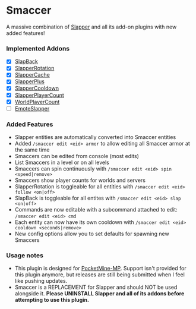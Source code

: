 # Smaccer

A massive combination of [Slapper](https://github.com/jojoe77777/Slapper) and all its add-on plugins with new added features!

### Implemented Addons

- [X] [SlapBack](https://github.com/jojoe77777/SlapBack)
- [X] [SlapperRotation](https://github.com/jojoe77777/SlapperRotation)
- [X] [SlapperCache](https://github.com/jojoe77777/SlapperCache)
- [X] [SlapperPlus](https://github.com/jojoe77777/SlapperPlus)
- [X] [SlapperCooldown](https://github.com/jojoe77777/SlapperCooldown)
- [X] [SlapperPlayerCount](https://github.com/ethaniccc/SlapperPlayerCount)
- [X] [WorldPlayerCount](https://github.com/xXKHaLeD098Xx/WorldPlayerCount)
- [ ] [EmoteSlapper](https://github.com/xStrixU/PocketMine-EmoteSlapper)

### Added Features

* Slapper entities are automatically converted into Smaccer entities
* Added `/smaccer edit <eid> armor` to allow editing all Smaccer armor at the same time
* Smaccers can be edited from console (most edits)
* List Smaccers in a level or on all levels
* Smaccers can spin continuously with `/smaccer edit <eid> spin <speed|remove>`
* Smaccers show player counts for worlds and servers
* SlapperRotation is toggleable for all entities with `/smaccer edit <eid> follow <on|off>`
* SlapBack is toggleable for all entites with `/smaccer edit <eid> slap <on|off>`
* Commands are now editable with a subcommand attached to edit: `/smaccer edit <eid> cmd`
* Each entity can now have its own cooldown with `/smaccer edit <eid> cooldown <seconds|remove>`
* New config options allow you to set defaults for spawning new Smaccers

### Usage notes

* This plugin is designed for [PocketMine-MP](https://github.com/pmmp/PocketMine-MP). Support isn't provided for this plugin anymore, but releases are still being submitted when I feel like pushing updates.
* Smaccer is a REPLACEMENT for Slapper and should NOT be used alongside it. **Please UNINSTALL Slapper and all of its addons before attempting to use this plugin.**